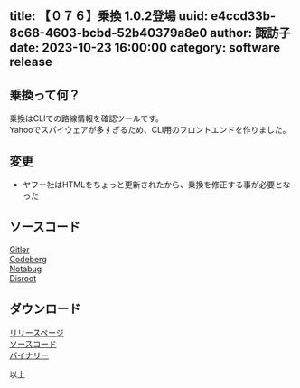 title: 【０７６】乗換 1.0.2登場
uuid: e4ccd33b-8c68-4603-bcbd-52b40379a8e0
author: 諏訪子
date: 2023-10-23 16:00:00
category: software release
----
## 乗換って何？
乗換はCLIでの路線情報を確認ツールです。\
Yahooでスパイウェアが多すぎるため、CLI用のフロントエンドを作りました。

## 変更
* ヤフー社はHTMLをちょっと更新されたから、乗換を修正する事が必要となった

## ソースコード
[Gitler](https://gitler.moe/suwako/norikae)\
[Codeberg](https://codeberg.org/TechnicalSuwako/norikae)\
[Notabug](https://notabug.org/TechnicalSuwako/norikae)\
[Disroot](https://git.disroot.org/TechnicalSuwako/norikae)

## ダウンロード
[リリースページ](https://gitler.moe/suwako/norikae/releases)\
[ソースコード](https://076.moe/repo/src/norikae)\
[バイナリー](https://076.moe/repo/bin/norikae)

以上
